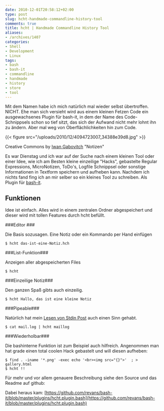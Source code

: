 ```yaml
---
date: 2010-12-01T20:58:12+02:00
type: post
slug: hcht-handmade-commandline-history-tool
comments: true
title: hcht | Handmade Commandline History Tool
aliases:
- /archives/1407
categories:
- Shell
- Development
- Linux
tags:
- bash
- bash-it
- commandline
- handmade
- history
- store
- tool
---
```


Mit dem Namen habe ich mich natürlich mal wieder selbst übertroffen. NICHT.
Ehe man sich versieht wird aus einem kleinen Fetzen Code ein ausgewachsenes
Plugin für bash-it, in dem der Name des Code-Schnippsels schon so tief
sitzt, das sich der Aufwand nicht mehr lohnt ihn zu ändern. Aber mal weg
von Oberflächlichkeiten hin zum Code.

{{< figure src="/uploads/2010/12/4094723007_34388e39d8.jpg" >}}

Creative Commons by [Iwan Gabovitch](http://www.flickr.com/photos/qubodup/) "Notizen"

Es war Dienstag und ich war auf der Suche nach einem kleinen Tool oder
einer Idee, wie ich am Besten kleine einzeilige "Hacks", gebastelte Regular
Expressions, MicroNotizen, ToDo's, Logfile Schnippsel oder sonstige
Informationen in Textform speichern und aufheben kann.  Nachdem ich nichts
fand fing ich an mir selber so ein kleines Tool zu schreiben. Als Plugin
für [bash-it](http://github.com/revans/bash-it).


## Funktionen

Idee ist einfach. Alles wird in einem zentralen Ordner abgespeichert und
dieser wird mit tollen Features durch hcht befüllt.

###Editor ###

Die Basis sozusagen. Eine Notiz oder ein Kommando per Hand einfügen

```
$ hcht das-ist-eine-Notiz.hch
```

###List-Funktion###

Anzeigen aller abgespeicherten Files

```
$ hcht
```

###Einzeilige Notiz###

Den ganzen Spaß gibts auch einzeilig.

```
$ hcht Hallo, das ist eine kleine Notiz
```

###Pipeable###

Natürlich hat mein [Lesen von Stdin Post](/archives/1402) auch einen Sinn gehabt.

```
$ cat mail.log | hcht maillog

```

###Wiederholbar###

Die bashinterne Funktion ist zum Beispiel auch hilfreich. Angenommen man
hat grade einen total coolen Hack gebastelt und will diesen aufheben:

```
$ find . -iname '*.png' -exec echo '<br><img src="{}">'  ; > gallery.html
$ hcht !!
```

Für mehr und vor allem genauere Beschreibung siehe den Source und das
Readme auf github:

Dabei heraus kam:
[https://github.com/revans/bash-it/blob/master/plugins/hcht.plugin.bash](https://github.com/revans/bash-it/blob/master/plugins/hcht.plugin.bash)
